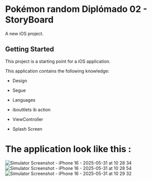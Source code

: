 # Pokémon random Diplómado 02 - StoryBoard

A new iOS project.

## Getting Started

This project is a starting point for a iOS application.

This application contains the following knowledge:
  
- Design
  
- Segue

- Languages

- ibouttlets ib action

- ViewController

- Splash Screen

# The application look like this :
![Simulator Screenshot - iPhone 16 - 2025-05-31 at 10 28 34](https://github.com/user-attachments/assets/e4ce0246-4a9b-4f05-ba10-84aa72ad5b3c)
![Simulator Screenshot - iPhone 16 - 2025-05-31 at 10 28 54](https://github.com/user-attachments/assets/a6bdbab9-8aae-4c7f-ba28-16ccabb414a8)
![Simulator Screenshot - iPhone 16 - 2025-05-31 at 10 29 32](https://github.com/user-attachments/assets/e301caf7-10d4-4f2b-8ee2-57cae3277b39)
